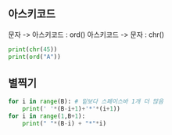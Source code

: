 ## 아스키코드

문자 -> 아스키코드 : ord()
아스키코드 -> 문자 : chr()
```python
print(chr(45))
print(ord("A"))
```

## 별찍기

```python
for i in range(B): # 밑보다 스페이스바 1개 더 많음
    print(' '*(B-i+1)+'*'*(i+1))
for i in range(1,B+1):
    print(" "*(B-i) + "*"*i)    
```
